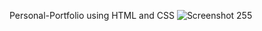 Personal-Portfolio using HTML and CSS
![Screenshot 255](https://user-images.githubusercontent.com/89409899/184859255-aac62888-d2bb-474f-b1d3-ffea2bce4e79.png)

